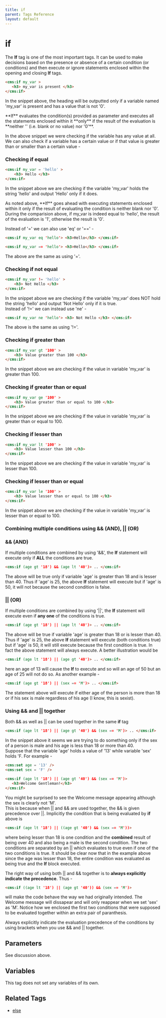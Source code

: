 ```yaml
---
title: if
parent: Tags Reference
layout: default
---
```


# if

The **If** tag is one of the most important tags. It can be used to make decisions based on the presence or absence of a certain condition (or conditions) and then execute or ignore statements enclosed within the opening and closing **If** tags.

```html
<cms:if my_var >
   <h3> my_var is present </h3>
</cms:if>
```

In the snippet above, the heading will be outputted only if a variable named 'my_var' is present and has a value that is not '0'.

<p class="notice">**If** evaluates the condition(s) provided as parameter and executes all the statements enclosed within it **only** if the result of the evaluation is **neither '' (i.e. blank or no value) nor '0'**.</p>

In the above snippet we were checking if the variable has any value at all. We can also check if a variable has a certain value or if that value is greater than or smaller than a certain value -

### Checking if equal

```html
<cms:if my_var = 'hello' >
    <h3> Hello </h3>
</cms:if>
```

In the snippet above we are checking if the variable 'my_var' holds the string 'hello' and output 'Hello' only if it does.

<p class="notice">As noted above, **If** goes ahead with executing statements enclosed within it only if the result of evaluating the condition is neither blank nor '0'. During the comparision above, if my_var is indeed equal to 'hello', the result of the evaluation is '1', otherwise the result is '0'.</p>

Instead of '=' we can also use 'eq' or '==' -

```html
<cms:if my_var eq 'hello'> <h3>Hello</h3> </cms:if>
```

```html
<cms:if my_var == 'hello'> <h3>Hello</h3> </cms:if>
```

The above are the same as using '='.

### Checking if not equal

```html
<cms:if my_var != 'hello' >
    <h3> Not Hello </h3>
</cms:if>
```

In the snippet above we are checking if the variable 'my_var' does NOT hold the string 'hello' and output 'Not Hello' only if it is true.<br/>
Instead of '!=' we can instead use 'ne' -

```html
<cms:if my_var ne 'hello'> <h3> Not Hello </h3> </cms:if>
```

The above is the same as using '!='.

### Checking if greater than

```html
<cms:if my_var gt '100' >
    <h3> Value greater than 100 </h3>
</cms:if>
```

In the snippet above we are checking if the value in variable 'my_var' is greater than 100\.

### Checking if greater than or equal

```html
<cms:if my_var ge '100' >
    <h3> Value greater than or equal to 100 </h3>
</cms:if>
```

In the snippet above we are checking if the value in variable 'my_var' is greater than or equal to 100\.

### Checking if lesser than

```html
<cms:if my_var lt '100' >
    <h3> Value lesser than 100 </h3>
</cms:if>
```

In the snippet above we are checking if the value in variable 'my_var' is lesser than 100\.

### Checking if lesser than or equal

```html
<cms:if my_var le '100' >
    <h3> Value lesser than or equal to 100 </h3>
</cms:if>
```

In the snippet above we are checking if the value in variable 'my_var' is lesser than or equal to 100\.

### Combining multiple conditions using && (AND), || (OR)

### && (AND)

If multiple conditions are combined by using '&&', the **If** statement will execute only if **ALL** the conditions are true.

```html
<cms:if (age gt '18') && (age lt '40')> .. </cms:if>
```

The above will be true only if variable 'age' is greater than 18 and is lesser than 40\. Thus if 'age' is 25, the above **If** statement will execute but if 'age' is 50, it will not because the second condition is false.

### || (OR)

If multiple conditions are combined by using '||', the **If** statement will execute even if **any one** of the conditions is true.

```html
<cms:if (age gt '18') || (age lt '40')> .. </cms:if>
```

The above will be true if variable 'age' is greater than 18 or is lesser than 40\. Thus if 'age' is 25, the above **If** statement will execute (both conditions true) but if 'age' is 50, it will still execute because the first condition is true. In fact the above statement will always execute. A better illustration would be

```html
<cms:if (age lt '18') || (age gt '40')> .. </cms:if>
```

here an age of 13 will cause the **If** to execute and so will an age of 50 but an age of 25 will not do so. As another example -

```html
<cms:if (age gt '18') || (sex == 'M')> .. </cms:if>
```

The statement above will execute if either age of the person is more than 18 or if his sex is male regardless of his age (I know, this is sexist).

### Using && and || together

Both && as well as || can be used together in the same **if** tag

```html
<cms:if (age lt '18') || (age gt '40') && (sex == 'M')> .. </cms:if>
```

In the snippet above it seems we are trying to do something only if the sex of a person is male and his age is less than 18 or more than 40\.<br/>
Suppose that the variable 'age' holds a value of '13' while variable 'sex' holds 'F. For example -

```html
<cms:set age = '13' />
<cms:set sex = 'F' />

<cms:if (age lt '18') || (age gt '40') && (sex == 'M')>
   <h3>Welcome Gentleman!</h3>
</cms:if>
```

You might be surprised to see the Welcome message appearing although the sex is clearly not 'M'.<br/>
This is because when || and && are used together, the && is given precedence over ||. Implicitly the condition that is being evaluated by **if** above is

```html
<cms:if (age lt '18') || ((age gt '40') && (sex == 'M'))>
```

where being lesser than 18 is one condition and the **combined** result of being over 40 and also being a male is the second condition. The two conditions are separated by an || which evaluates to true even if one of the two conditions is true. It should be clear now that in the example above since the age was lesser than 18, the entire condition was evaluated as being true and the **If** block executed.

The right way of using both || and && together is to **always explicitly indicate the precedence**. Thus -

```html
<cms:if ((age lt '18') || (age gt '40')) && (sex == 'M')>
```

will make the code behave the way we had originally intended. The Welcome message will dissapear and will only reappear when we set 'sex' as 'M'. Notice how we enclosed the first two conditions that were supposed to be evaluated together within an extra pair of paranthesis.

<p class="error">Always explicitly indicate the evaluation precedence of the conditions by using brackets when you use && and || together.</p>

## Parameters

See discussion above.

## Variables

This tag does not set any variables of its own.

## Related Tags

* [else](./else.html)
